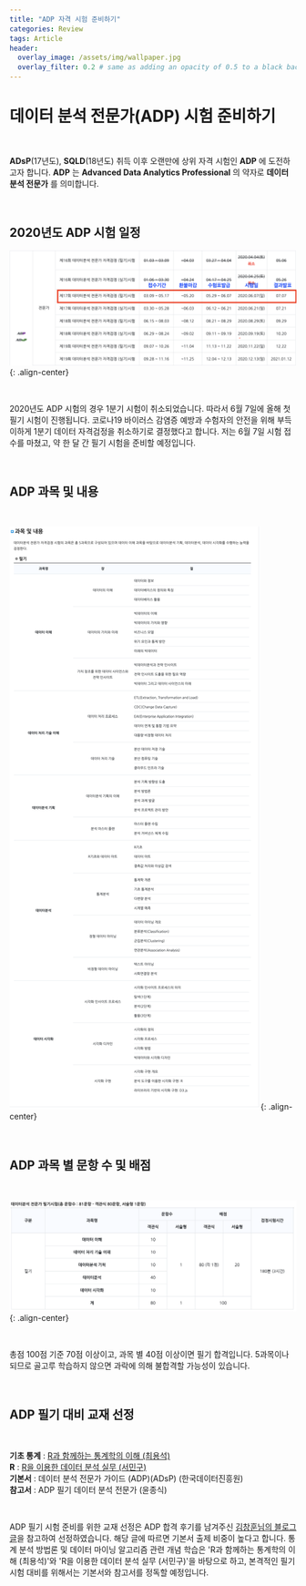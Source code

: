 ```yaml
---
title: "ADP 자격 시험 준비하기"
categories: Review
tags: Article
header:
  overlay_image: /assets/img/wallpaper.jpg
  overlay_filter: 0.2 # same as adding an opacity of 0.5 to a black background
---
```


# 데이터 분석 전문가(ADP) 시험 준비하기

<br>

**ADsP**(17년도), **SQLD**(18년도) 취득 이후 오랜만에 상위 자격 시험인 **ADP** 에 도전하고자 합니다. **ADP** 는 **Advanced Data Analytics Professional** 의 약자로 **데이터 분석 전문가** 를 의미합니다.

<br>

## 2020년도 ADP 시험 일정

![png](/assets/img/post_img/2020-05-04-adp/adp-00.png){: .align-center}

<br>

2020년도 ADP 시험의 경우 1분기 시험이 취소되었습니다. 따라서 6월 7일에 올해 첫 필기 시험이 진행됩니다. 코로나19 바이러스 감염증 예방과 수험자의 안전을 위해 부득이하게 1분기 데이터 자격검정을 취소하기로 결정했다고 합니다. 저는 6월 7일 시험 접수를 마쳤고, 약 한 달 간 필기 시험을 준비할 예정입니다.

<br>

## ADP 과목 및 내용

<br>

![png](/assets/img/post_img/2020-05-04-adp/adp-01.png){: .align-center}

<br>

## ADP 과목 별 문항 수 및 배점

<br>

![png](/assets/img/post_img/2020-05-04-adp/adp-02.png){: .align-center}

<br>

총점 100점 기준 70점 이상이고, 과목 별 40점 이상이면 필기 합격입니다. 5과목이나 되므로 골고루 학습하지 않으면 과락에 의해 불합격할 가능성이 있습니다.


<br>

## ADP 필기 대비 교재 선정

<br>

**기초 통계** : [R과 함께하는 통계학의 이해 (최용석)](http://www.bigbook.or.kr/bbs/bbs/download.php?bo_table=bo16&wr_id=5&no=1)  
**R** : [R을 이용한 데이터 분석 실무 (서민구)](http://r4pda.co.kr/pdf/r4pda_2014_03_02.pdf)  
**기본서** : 데이터 분석 전문가 가이드 (ADP)(ADsP) (한국데이터진흥원)  
**참고서** : ADP 필기 데이터 분석 전문가 (윤종식)  

<br>

ADP 필기 시험 준비를 위한 교재 선정은 ADP 합격 후기를 남겨주신 [김창훈님의 블로그 글](https://m.blog.naver.com/sujebee/220594025991)을 참고하여 선정하였습니다. 해당 글에 따르면 기본서 출제 비중이 높다고 합니다. 통계 분석 방법론 및 데이터 마이닝 알고리즘 관련 개념 학습은 'R과 함께하는 통계학의 이해 (최용석)'와 'R을 이용한 데이터 분석 실무 (서민구)'을 바탕으로 하고, 본격적인 필기 시험 대비를 위해서는 기본서와 참고서를 정독할 예정입니다.
